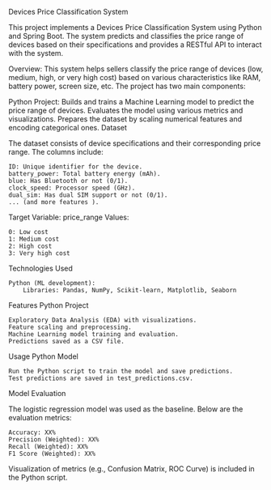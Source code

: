 Devices Price Classification System

This project implements a Devices Price Classification System using Python and Spring Boot. The system predicts and classifies the price range of devices based on their specifications and provides a RESTful API to interact with the system.

Overview:
This system helps sellers classify the price range of devices (low, medium, high, or very high cost) based on various characteristics like RAM, battery power, screen size, etc. The project has two main components:

Python Project:
        Builds and trains a Machine Learning model to predict the price range of devices.
        Evaluates the model using various metrics and visualizations.
        Prepares the dataset by scaling numerical features and encoding categorical ones.
Dataset

The dataset consists of device specifications and their corresponding price range. The columns include:

    ID: Unique identifier for the device.
    battery_power: Total battery energy (mAh).
    blue: Has Bluetooth or not (0/1).
    clock_speed: Processor speed (GHz).
    dual_sim: Has dual SIM support or not (0/1).
    ... (and more features ).


Target Variable: price_range
Values:

    0: Low cost
    1: Medium cost
    2: High cost
    3: Very high cost



Technologies Used

    Python (ML development):
        Libraries: Pandas, NumPy, Scikit-learn, Matplotlib, Seaborn



Features
Python Project

    Exploratory Data Analysis (EDA) with visualizations.
    Feature scaling and preprocessing.
    Machine Learning model training and evaluation.
    Predictions saved as a CSV file.



Usage
Python Model

    Run the Python script to train the model and save predictions.
    Test predictions are saved in test_predictions.csv.


Model Evaluation

The logistic regression model was used as the baseline. Below are the evaluation metrics:

    Accuracy: XX%
    Precision (Weighted): XX%
    Recall (Weighted): XX%
    F1 Score (Weighted): XX%

Visualization of metrics (e.g., Confusion Matrix, ROC Curve) is included in the Python script.
